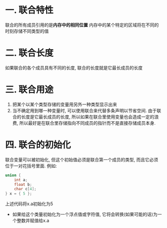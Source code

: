 # 一. 联合特性
联合的所有成员引用的是**内存中的相同位置**
内存中的某个特定的区域将在不同的时刻存储不同类型的值

# 二. 联合长度
如果联合的各个成员具有不同的长度, 联合的长度就是它最长成员的长度

# 三. 联合用途
1. 把某个以某个类型存储的变量用另外一种类型显示出来
2. 当不确定用到哪一种变量时, 可以使用联合来代替多条声明以节省空间. 由于联合的长度是它最长成员的长度, 所以如果在联合里使用变量也会造成一定的浪费, 所以最好是在联合里存储指向不同成员的指针而不是直接存储成员本身.

# 四. 联合的初始化
联合变量可以被初始化, 但这个初始值必须是联合第一个成员的类型, 而且它必须位于一对花括号里面. 例如:
```c
union {
    int a;
    float b;
    char c[4];
} x = { 5 };
```
上述代码将x.a初始化为5
- 如果给这个类量初始化为一个浮点值或字符值, 它将会转换(如果可能的话)为一个整数并赋值给x.a